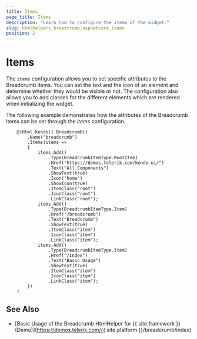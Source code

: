 ```yaml
---
title: Items
page_title: Items
description: "Learn how to configure the items of the widget."
slug: htmlhelpers_breadcrumb_aspnetcore_items
position: 2
---
```


# Items

The `items` configuration allows you to set specific attributes to the Breadcrumb items. You can set the text and the icon of an element and determine whether they would be visible or not. The configuration also allows you to add classes for the different elements which are rendered when initializing the widget.

The following example demonstrates how the attributes of the Breadcrumb items can be set through the *items* configuration.

```Razor
    @(Html.Kendo().Breadcrumb()
        .Name("breadcrumb")
        .Items(items =>
        {
            items.Add()
                .Type(BreadcrumbItemType.RootItem)
                .Href("https://demos.telerik.com/kendo-ui/")
                .Text("All Components")
                .ShowText(true)
                .Icon("home")
                .ShowIcon(true)
                .ItemClass("root")
                .IconClass("root")
                .LinkClass("root");
            items.Add()
                .Type(BreadcrumbItemType.Item)
                .Href("/breadcrumb")
                .Text("Breadcrumb")
                .ShowText(true)
                .ItemClass("item")
                .IconClass("item")
                .LinkClass("item");
            items.Add()
                .Type(BreadcrumbItemType.Item)
                .Href("/index")
                .Text("Basic Usage")
                .ShowText(true)
                .ItemClass("item")
                .IconClass("item")
                .LinkClass("item");
        })
    )
```

## See Also

* [Basic Usage of the Breadcrumb HtmlHelper for {{ site.framework }} (Demo)](https://demos.telerik.com/{{ site.platform }}/breadcrumb/index)
